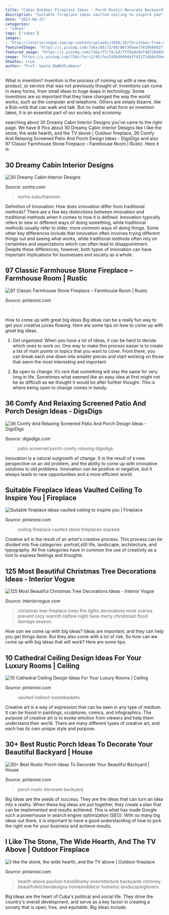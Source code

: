 ```yaml
---
title: "Cabin Outdoor Fireplace Ideas - Porch Rustic Decorate Backyard"
description: "Suitable fireplace ideas vaulted ceiling to inspire you"
date: "2023-04-22"
categories:
- "ideas"
tags: ["ideas"]
images:
- "http://interiorvogue.com/wp-content/uploads/2016/10/Christmas-Tree-with-Fireplace.jpg"
featuredImage: "https://i.pinimg.com/736x/80/73/69/807369ae77819b8682714b1b4da7b702.jpg"
featured_image: "https://i.pinimg.com/736x/7f/f8/ad/7ff8ade9df40728d95590e94a836e595.jpg"
image: "https://i.pinimg.com/736x/fe/c2/95/fec2956dd60daff42171db8afbbe91b9.jpg"
ShowToc: true
author: "Prof. Santa D&#039;Amore"
---
```



What is invention?
Invention is the process of coming up with a new idea, product, or service that was not previously thought of. Inventions can come in many forms, from small ideas to huge leaps in technology. Some inventions are so important that they have changed the way the world works, such as the computer and telephone. Others are simply bizarre, like a Bob-omb that can walk and talk. But no matter what form an invention takes, it is an essential part of our society and economy.

	

		
searching about 30 Dreamy Cabin Interior Designs you've came to the right page. We have 8 Pics about 30 Dreamy Cabin Interior Designs like I like the stone, the wide hearth, and the TV above | Outdoor fireplace, 36 Comfy And Relaxing Screened Patio And Porch Design Ideas - DigsDigs and also 97 Classic Farmhouse Stone Fireplace – Farmhouse Room | Rustic. Here it is:
		
    
## 30 Dreamy Cabin Interior Designs

<img loading=lazy src="https://www.sortra.com/wp-content/uploads/2014/07/log-cabin-interior-design03.jpg" onerror="this.onerror=null;this.src='https://tse1.mm.bing.net/th?id=OIP.QM4MRPiv6mZNftBsnVsH1AHaKy&amp;pid=15.1';" alt="30 Dreamy Cabin Interior Designs">

_Source: sortra.com_

>sortra suburbanmen. 

	

Definition of Innovation: How does innovation differ from traditional methods?
There are a few key distinctions between innovation and traditional methods when it comes to how it is defined. Innovation typically refers to new or different ways of doing something, while traditional methods usually refer to older, more common ways of doing things. Some other key differences include that innovation often involves trying different things out and seeing what works, while traditional methods often rely on certainties and expectations which can often lead to disappointment. Despite these differences, however, both types of innovation can have important implications for businesses and society as a whole.

    
## 97 Classic Farmhouse Stone Fireplace – Farmhouse Room | Rustic

<img loading=lazy src="https://i.pinimg.com/736x/80/73/69/807369ae77819b8682714b1b4da7b702.jpg" onerror="this.onerror=null;this.src='https://tse3.mm.bing.net/th?id=OIP.Bbzvjo-0DugnhpFSBZf3XAHaNK&amp;pid=15.1';" alt="97 Classic Farmhouse Stone Fireplace – Farmhouse Room | Rustic">

_Source: pinterest.com_

>. 

	

How to come up with great big ideas
Big ideas can be a really fun way to get your creative juices flowing. Here are some tips on how to come up with great big ideas. 
1. Get organized: When you have a lot of ideas, it can be hard to decide which ones to work on. One way to make this process easier is to create a list of main points or topics that you want to cover. From there, you can break each one down into smaller pieces and start working on those that seem the most interesting and important. 

2. Be open to change: It’s rare that something will stay the same for very long in life. Sometimes what seemed like an easy idea at first might not be as difficult as we thought it would be after further thought. This is where being open to change comes in handy.

    
## 36 Comfy And Relaxing Screened Patio And Porch Design Ideas - DigsDigs

<img loading=lazy src="https://www.digsdigs.com/photos/comfy-and-relaxing-screened-patio-design-ideas-13.jpg" onerror="this.onerror=null;this.src='https://tse3.mm.bing.net/th?id=OIP.Td3II65TSCj_IlScb6AjQwHaLQ&amp;pid=15.1';" alt="36 Comfy And Relaxing Screened Patio And Porch Design Ideas - DigsDigs">

_Source: digsdigs.com_

>patio screened porch comfy relaxing digsdigs. 

	

Innovation is a natural outgrowth of change. It is the result of a new perspective on an old problem, and the ability to come up with innovative solutions to old problems. Innovation can be positive or negative, but it always leads to new opportunities and a more efficient world.

    
## Suitable Fireplace Ideas Vaulted Ceiling To Inspire You | Fireplace

<img loading=lazy src="https://i.pinimg.com/736x/98/aa/d5/98aad5a651cc3e9ba85ad2fad9271a77.jpg" onerror="this.onerror=null;this.src='https://tse1.mm.bing.net/th?id=OIP.ZXfpmclzCLyooEXALDlzrwHaLG&amp;pid=15.1';" alt="Suitable fireplace ideas vaulted ceiling to inspire you | Fireplace">

_Source: pinterest.com_

>ceiling fireplace vaulted stone fireplaces stacked. 

	

Creative art is the result of an artist's creative process. This process can be divided into five categories: portrait,still life, landscape, architecture, and typography. All five categories have in common the use of creativity as a tool to express feelings and thoughts.

    
## 125 Most Beautiful Christmas Tree Decorations Ideas - Interior Vogue

<img loading=lazy src="http://interiorvogue.com/wp-content/uploads/2016/10/Christmas-Tree-with-Fireplace.jpg" onerror="this.onerror=null;this.src='https://tse2.mm.bing.net/th?id=OIP.085iL0Rra0odRX1BUvuFmQHaLW&amp;pid=15.1';" alt="125 Most Beautiful Christmas Tree Decorations Ideas - Interior Vogue">

_Source: interiorvogue.com_

>christmas tree fireplace trees fire lights decorations most scenes prevent cozy warmth before night twas merry christmast flood damage season. 

	

How can we come up with big ideas?
Ideas are important, and they can help you get things done. But they also come with a lot of risk. So how can we come up with big ideas that will work? Here are some tips.

    
## 10 Cathedral Ceiling Design Ideas For Your Luxury Rooms | Ceiling

<img loading=lazy src="https://i.pinimg.com/736x/fe/c2/95/fec2956dd60daff42171db8afbbe91b9.jpg" onerror="this.onerror=null;this.src='https://tse4.mm.bing.net/th?id=OIP.olXolewf5fSrqHCrq1ENygHaKo&amp;pid=15.1';" alt="10 Cathedral Ceiling Design Ideas For Your Luxury Rooms | Ceiling">

_Source: pinterest.com_

>vaulted indirect wastebaskets. 

	

Creative art is a way of expression that can be seen in any type of medium. It can be found in paintings, sculptures, comics, and infographics. The purpose of creative art is to evoke emotion from viewers and help them understand their world. There are many different types of creative art, and each has its own unique style and purpose.

    
## 30+ Best Rustic Porch Ideas To Decorate Your Beautiful Backyard | House

<img loading=lazy src="https://i.pinimg.com/736x/7f/f8/ad/7ff8ade9df40728d95590e94a836e595.jpg" onerror="this.onerror=null;this.src='https://tse2.mm.bing.net/th?id=OIP.Vjh7jBt3OC1nfPfLApoIVgHaLH&amp;pid=15.1';" alt="30+ Best Rustic Porch Ideas To Decorate Your Beautiful Backyard | House">

_Source: pinterest.com_

>porch rustic decorate backyard. 

	

Big Ideas are the seeds of success. They are the ideas that can turn an idea into a reality. When these big ideas are put together, they create a plan that can be implemented and results achieved. This is what has made Google such a powerhouse in search engine optimization (SEO). With so many big ideas out there, it is important to have a good understanding of how to pick the right one for your business and achieve results.

    
## I Like The Stone, The Wide Hearth, And The TV Above | Outdoor Fireplace

<img loading=lazy src="https://i.pinimg.com/736x/03/33/f2/0333f25465177ad65fb46fd70a2654ac.jpg" onerror="this.onerror=null;this.src='https://tse1.mm.bing.net/th?id=OIP.LmW1bZX64P1WFP4ICKlbGAHaJ7&amp;pid=15.1';" alt="I like the stone, the wide hearth, and the TV above | Outdoor fireplace">

_Source: pinterest.com_

>hearth above pavilion trend4homy onechitecture backyards chimney beautifulkitchendesigns homeanddecor hometoz landscapinglovers. 

	

Big Ideas are the heart of Cuba's political and social life. They drive the country's overall development, and serve as a key factor in creating a society that is open, free, and equitable. Big Ideas include:

